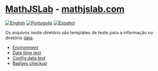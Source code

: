 # [MathJSLab](https://mathjslab.com/) - [mathjslab.com](https://mathjslab.com/)

[![English](https://img.shields.io/badge/English-blue)](README.md)
[![Português](https://img.shields.io/badge/Portugu%C3%AAs-8484FF)](LEIAME.md)
[![Español](https://img.shields.io/badge/Espa%C3%B1ol-blue)](LEAME.md)

Os arquivos neste diretório são templates de teste para a informação no
diretório [data](https://github.com/MathJSLab/.github/tree/main/data).

- [Environment](data/environment.md)
- [Date time test](data/date-time-test.md)
- [Config data test](data/config-data-test.md)
- [Badges checkup](data/badges-checkup.md)
